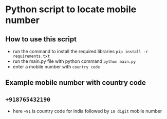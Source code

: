 # Python script to locate mobile number

## How to use this script

- run the command to install the required libraries `pip install -r requirements.txt`
- run the main.py file with python command `python main.py`
- enter a mobile number with `country code`

## Example mobile number with country code

## `+918765432190`

- here `+91` is country code for india followed by `10 digit` mobile number
